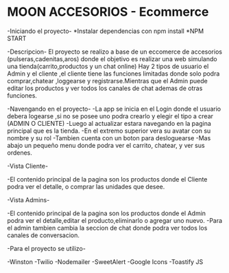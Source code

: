 # MOON ACCESORIOS - Ecommerce
-Iniciando el proyecto-
*Instalar dependencias con npm install
*NPM START

-Descripcion-
El proyecto  se realizo a base de un eccomerce de accesorios (pulseras,cadenitas,aros) donde el objetivo es realizar una web simulando una tienda(carrito,productos y un chat online)
Hay 2 tipos de usuario el Admin y el cliente ,el cliente tiene las funciones limitadas donde solo podra comprar,chatear ,loggearse y registrarse.Mientras que el Admin puede editar los productos y ver todos los canales de chat ademas de otras funciones.

-Navengando en el proyecto-
-La app se inicia en el Login donde el usuario debera logearse ,si no se posee uno podra crearlo y elegir el tipo a crear (ADMIN O CLIENTE)
-Luego al actualizar estara navegando en la pagina principal que es la tienda.
-En el extremo superior vera su avatar con su nombre y su rol
-Tambien cuenta con un boton para desloguearse
-Mas abajo un pequeño menu donde podra ver el carrito, chatear, y ver sus ordenes.

-Vista Cliente-

-El contenido principal de la pagina son los productos donde el Cliente podra ver el detalle, o comprar las unidades que desee.

-Vista Admins-

-El contenido principal de la pagina son los productos donde el Admin podra ver el detalle,editar el producto,eliminarlo o agregar uno nuevo.
-Para el admin tambien cambia la seccion de chat donde podra ver todos los canales de conversacion.

-Para el proyecto se utilizo-

-Winston
-Twilio
-Nodemailer
-SweetAlert
-Google Icons
-Toastify JS